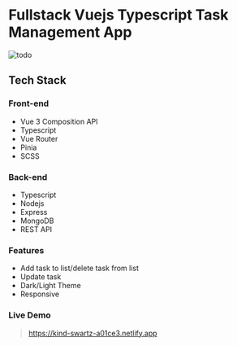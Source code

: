 # Fullstack Vuejs Typescript Task Management App

![todo](https://user-images.githubusercontent.com/84205265/147383764-3f47835c-43dc-48bb-b020-91e6c3e159e8.png)

## Tech Stack

### Front-end

- Vue 3 Composition API
- Typescript
- Vue Router
- Pinia
- SCSS

### Back-end

- Typescript
- Nodejs
- Express
- MongoDB
- REST API

### Features

- Add task to list/delete task from list
- Update task
- Dark/Light Theme
- Responsive

### Live Demo

> https://kind-swartz-a01ce3.netlify.app
